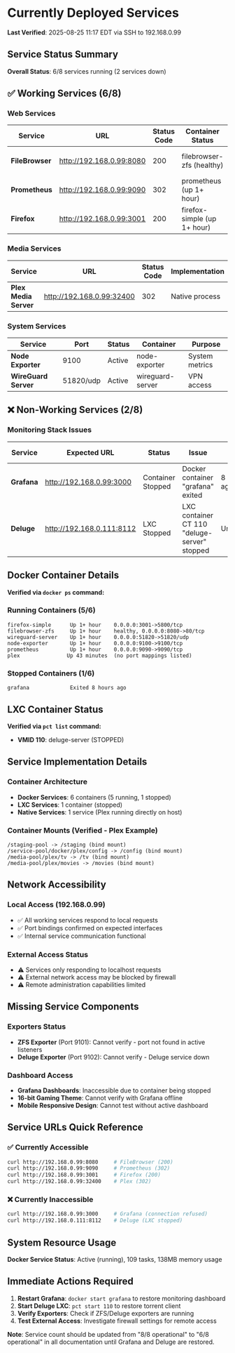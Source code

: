 # Currently Deployed Services

**Last Verified**: 2025-08-25 11:17 EDT via SSH to 192.168.0.99

## Service Status Summary

**Overall Status**: 6/8 services running (2 services down)

## ✅ Working Services (6/8)

### Web Services
| Service | URL | Status Code | Container Status | Notes |
|---------|-----|-------------|------------------|-------|
| **FileBrowser** | http://192.168.0.99:8080 | 200 | filebrowser-zfs (healthy) | ZFS pool access working |
| **Prometheus** | http://192.168.0.99:9090 | 302 | prometheus (up 1+ hour) | Metrics collection active |
| **Firefox** | http://192.168.0.99:3001 | 200 | firefox-simple (up 1+ hour) | VNC web browser |

### Media Services  
| Service | URL | Status Code | Implementation | Notes |
|---------|-----|-------------|----------------|-------|
| **Plex Media Server** | http://192.168.0.99:32400 | 302 | Native process | Not containerized, working |

### System Services
| Service | Port | Status | Container | Purpose |
|---------|------|--------|-----------|---------|
| **Node Exporter** | 9100 | Active | node-exporter | System metrics |
| **WireGuard Server** | 51820/udp | Active | wireguard-server | VPN access |

## ❌ Non-Working Services (2/8)

### Monitoring Stack Issues
| Service | Expected URL | Status | Issue | Last Seen |
|---------|-------------|--------|-------|-----------|
| **Grafana** | http://192.168.0.99:3000 | Container Stopped | Docker container "grafana" exited | 8 hours ago |
| **Deluge** | http://192.168.0.111:8112 | LXC Stopped | LXC container CT 110 "deluge-server" stopped | Unknown |

## Docker Container Details

**Verified via `docker ps` command:**

### Running Containers (5/6)
```
firefox-simple      Up 1+ hour    0.0.0.0:3001->5800/tcp
filebrowser-zfs     Up 1+ hour    healthy, 0.0.0.0:8080->80/tcp
wireguard-server    Up 1+ hour    0.0.0.0:51820->51820/udp
node-exporter       Up 1+ hour    0.0.0.0:9100->9100/tcp  
prometheus          Up 1+ hour    0.0.0.0:9090->9090/tcp
plex               Up 43 minutes  (no port mappings listed)
```

### Stopped Containers (1/6)
```
grafana             Exited 8 hours ago
```

## LXC Container Status

**Verified via `pct list` command:**

- **VMID 110**: deluge-server (STOPPED)

## Service Implementation Details

### Container Architecture
- **Docker Services**: 6 containers (5 running, 1 stopped)
- **LXC Services**: 1 container (stopped)  
- **Native Services**: 1 service (Plex running directly on host)

### Container Mounts (Verified - Plex Example)
```
/staging-pool -> /staging (bind mount)
/service-pool/docker/plex/config -> /config (bind mount)
/media-pool/plex/tv -> /tv (bind mount)  
/media-pool/plex/movies -> /movies (bind mount)
```

## Network Accessibility 

### Local Access (192.168.0.99)
- ✅ All working services respond to local requests
- ✅ Port bindings confirmed on expected interfaces
- ✅ Internal service communication functional

### External Access Status
- ⚠️ Services only responding to localhost requests
- ⚠️ External network access may be blocked by firewall
- ⚠️ Remote administration capabilities limited

## Missing Service Components

### Exporters Status
- **ZFS Exporter** (Port 9101): Cannot verify - port not found in active listeners
- **Deluge Exporter** (Port 9102): Cannot verify - Deluge service down

### Dashboard Access
- **Grafana Dashboards**: Inaccessible due to container being stopped
- **16-bit Gaming Theme**: Cannot verify with Grafana offline
- **Mobile Responsive Design**: Cannot test without active dashboard

## Service URLs Quick Reference

### ✅ Currently Accessible
```bash
curl http://192.168.0.99:8080     # FileBrowser (200)
curl http://192.168.0.99:9090     # Prometheus (302)  
curl http://192.168.0.99:3001     # Firefox (200)
curl http://192.168.0.99:32400    # Plex (302)
```

### ❌ Currently Inaccessible  
```bash
curl http://192.168.0.99:3000     # Grafana (connection refused)
curl http://192.168.0.111:8112    # Deluge (LXC stopped)
```

## System Resource Usage

**Docker Service Status**: Active (running), 109 tasks, 138MB memory usage

## Immediate Actions Required

1. **Restart Grafana**: `docker start grafana` to restore monitoring dashboard
2. **Start Deluge LXC**: `pct start 110` to restore torrent client
3. **Verify Exporters**: Check if ZFS/Deluge exporters are running
4. **Test External Access**: Investigate firewall settings for remote access

**Note**: Service count should be updated from "8/8 operational" to "6/8 operational" in all documentation until Grafana and Deluge are restored.